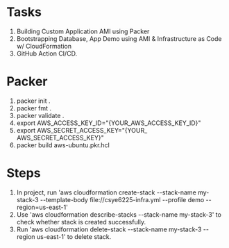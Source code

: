# Tasks
1. Building Custom Application AMI using Packer
2. Bootstrapping Database, App Demo using AMI & Infrastructure as Code w/ CloudFormation
3. GitHub Action CI/CD.

# Packer
1. packer init .
2. packer fmt .
3. packer validate .
4. export AWS_ACCESS_KEY_ID="{YOUR_AWS_ACCESS_KEY_ID}"
5. export AWS_SECRET_ACCESS_KEY="{YOUR_ AWS_SECRET_ACCESS_KEY}"
6. packer build aws-ubuntu.pkr.hcl

# Steps
1.  In project, run 'aws cloudformation create-stack \--stack-name my-stack-3 \--template-body file://csye6225-infra.yml \--profile demo \--region=us-east-1'
2.  Use 'aws cloudformation describe-stacks \--stack-name my-stack-3' to check whether stack is created successfully.
3.  Run 'aws cloudformation delete-stack \--stack-name my-stack-3 \--region us-east-1' to delete stack.

